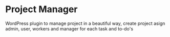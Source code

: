 # Project Manager
WordPress plugin to manage project in a beautiful way, create project asign admin, user, workers and manager for each task and to-do's
